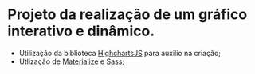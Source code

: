 # Projeto da realização de um gráfico interativo e dinâmico.

* Utilização da biblioteca [HighchartsJS](https://www.highcharts.com) para auxilio na criação;
* Utlização de [Materialize](https://materializecss.com) e [Sass](https://sass-lang.com);
